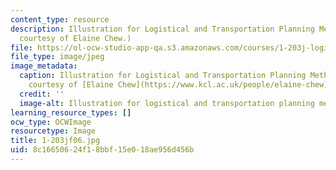 ```yaml
---
content_type: resource
description: Illustration for Logistical and Transportation Planning Methods. (Image
  courtesy of Elaine Chew.)
file: https://ol-ocw-studio-app-qa.s3.amazonaws.com/courses/1-203j-logistical-and-transportation-planning-methods-fall-2006/8c16650624f18bbf15e018ae956d456b_1-203jf06.jpg
file_type: image/jpeg
image_metadata:
  caption: Illustration for Logistical and Transportation Planning Methods. (Image
    courtesy of [Elaine Chew](https://www.kcl.ac.uk/people/elaine-chew).)
  credit: ''
  image-alt: Illustration for logistical and transportation planning methods.
learning_resource_types: []
ocw_type: OCWImage
resourcetype: Image
title: 1-203jf06.jpg
uid: 8c166506-24f1-8bbf-15e0-18ae956d456b
---
```

